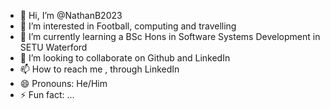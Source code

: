 - 👋 Hi, I’m @NathanB2023
- 👀 I’m interested in Football, computing and travelling 
- 🌱 I’m currently learning a BSc Hons in Software Systems Development in SETU Waterford
- 💞️ I’m looking to collaborate on Github and LinkedIn
- 📫 How to reach me , through LinkedIn
- 😄 Pronouns: He/Him 
- ⚡ Fun fact: ...

<!---
NathanB2023/NathanB2023 is a ✨ special ✨ repository because its `README.md` (this file) appears on your GitHub profile.
You can click the Preview link to take a look at your changes.
--->
